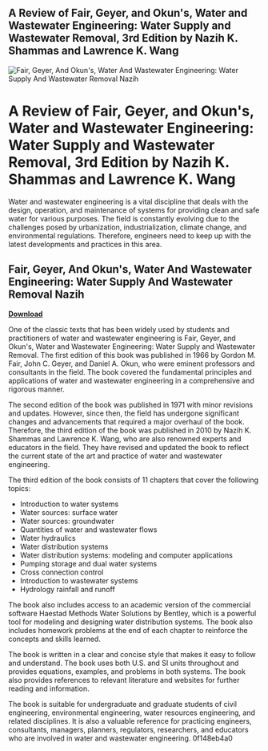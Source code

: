## A Review of Fair, Geyer, and Okun's, Water and Wastewater Engineering: Water Supply and Wastewater Removal, 3rd Edition by Nazih K. Shammas and Lawrence K. Wang

 
![Fair, Geyer, And Okun's, Water And Wastewater Engineering: Water Supply And Wastewater Removal Nazih](https://encrypted-tbn0.gstatic.com/images?q=tbn:ANd9GcQ2ZTu4xkjolboLfrqEbx77WqTYOM6mjzyChE8xVS7W-7_y_MrRHg2REYNm)

 
# A Review of Fair, Geyer, and Okun's, Water and Wastewater Engineering: Water Supply and Wastewater Removal, 3rd Edition by Nazih K. Shammas and Lawrence K. Wang
 
Water and wastewater engineering is a vital discipline that deals with the design, operation, and maintenance of systems for providing clean and safe water for various purposes. The field is constantly evolving due to the challenges posed by urbanization, industrialization, climate change, and environmental regulations. Therefore, engineers need to keep up with the latest developments and practices in this area.
 
## Fair, Geyer, And Okun's, Water And Wastewater Engineering: Water Supply And Wastewater Removal Nazih


[**Download**](https://www.google.com/url?q=https%3A%2F%2Ftiurll.com%2F2tLq39&sa=D&sntz=1&usg=AOvVaw1dHKZlg8jOBXWLn7MwSegz)

 
One of the classic texts that has been widely used by students and practitioners of water and wastewater engineering is Fair, Geyer, and Okun's, Water and Wastewater Engineering: Water Supply and Wastewater Removal. The first edition of this book was published in 1966 by Gordon M. Fair, John C. Geyer, and Daniel A. Okun, who were eminent professors and consultants in the field. The book covered the fundamental principles and applications of water and wastewater engineering in a comprehensive and rigorous manner.
 
The second edition of the book was published in 1971 with minor revisions and updates. However, since then, the field has undergone significant changes and advancements that required a major overhaul of the book. Therefore, the third edition of the book was published in 2010 by Nazih K. Shammas and Lawrence K. Wang, who are also renowned experts and educators in the field. They have revised and updated the book to reflect the current state of the art and practice of water and wastewater engineering.
 
The third edition of the book consists of 11 chapters that cover the following topics:
 
- Introduction to water systems
- Water sources: surface water
- Water sources: groundwater
- Quantities of water and wastewater flows
- Water hydraulics
- Water distribution systems
- Water distribution systems: modeling and computer applications
- Pumping storage and dual water systems
- Cross connection control
- Introduction to wastewater systems
- Hydrology rainfall and runoff

The book also includes access to an academic version of the commercial software Haestad Methods Water Solutions by Bentley, which is a powerful tool for modeling and designing water distribution systems. The book also includes homework problems at the end of each chapter to reinforce the concepts and skills learned.
 
The book is written in a clear and concise style that makes it easy to follow and understand. The book uses both U.S. and SI units throughout and provides equations, examples, and problems in both systems. The book also provides references to relevant literature and websites for further reading and information.
 
The book is suitable for undergraduate and graduate students of civil engineering, environmental engineering, water resources engineering, and related disciplines. It is also a valuable reference for practicing engineers, consultants, managers, planners, regulators, researchers, and educators who are involved in water and wastewater engineering.
 0f148eb4a0
